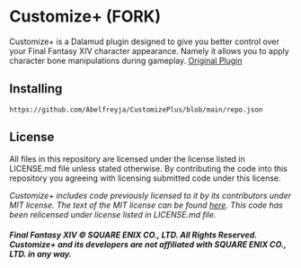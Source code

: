 # Customize+ (FORK)
Customize+ is a Dalamud plugin designed to give you better control over your Final Fantasy XIV character appearance. Namely it allows you to apply character bone manipulations during gameplay.
[Original Plugin](https://github.com/Aether-Tools/CustomizePlus)

## Installing
`https://github.com/Abelfreyja/CustomizePlus/blob/main/repo.json`

## License
All files in this repository are licensed under the license listed in LICENSE.md file unless stated otherwise. By contributing the code into this repository you agreeing with licensing submitted code under this license.

*Customize+ includes code previously licensed to it by its contributors under MIT license. The text of the MIT license can be found [here](https://opensource.org/license/mit/). This code has been relicensed under license listed in LICENSE.md file.*

##### Final Fantasy XIV © SQUARE ENIX CO., LTD. All Rights Reserved. Customize+ and its developers are not affiliated with SQUARE ENIX CO., LTD. in any way.

